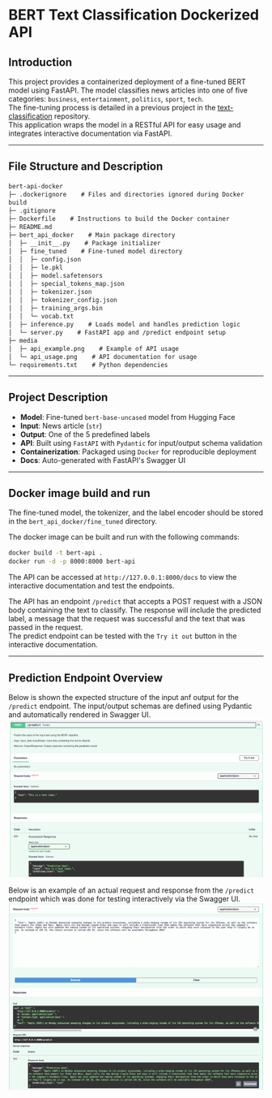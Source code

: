 # BERT Text Classification Dockerized API

## Introduction
This project provides a containerized deployment of a fine-tuned BERT model using FastAPI. The model classifies news articles into one of five categories: `business`, `entertainment`, `politics`, `sport`, `tech`.  
The fine-tuning process is detailed in a previous project in the [text-classification](https://github.com/gtsiamit/text-classification) repository.  
This application wraps the model in a RESTful API for easy usage and integrates interactive documentation via FastAPI.

---

## File Structure and Description

```text
bert-api-docker
├─ .dockerignore    # Files and directories ignored during Docker build
├─ .gitignore
├─ Dockerfile    # Instructions to build the Docker container
├─ README.md
├─ bert_api_docker    # Main package directory
│  ├─ __init__.py    # Package initializer
│  ├─ fine_tuned    # Fine-tuned model directory
│  │  ├─ config.json
│  │  ├─ le.pkl
│  │  ├─ model.safetensors
│  │  ├─ special_tokens_map.json
│  │  ├─ tokenizer.json
│  │  ├─ tokenizer_config.json
│  │  ├─ training_args.bin
│  │  └─ vocab.txt
│  ├─ inference.py    # Loads model and handles prediction logic
│  └─ server.py    # FastAPI app and /predict endpoint setup
├─ media
│  ├─ api_example.png    # Example of API usage
│  └─ api_usage.png    # API documentation for usage
└─ requirements.txt    # Python dependencies
```

---

## Project Description

- **Model**: Fine-tuned `bert-base-uncased` model from Hugging Face
- **Input**: News article (`str`)
- **Output**: One of the 5 predefined labels
- **API**: Built using `FastAPI` with `Pydantic` for input/output schema validation
- **Containerization**: Packaged using `Docker` for reproducible deployment
- **Docs**: Auto-generated with FastAPI's Swagger UI

---

## Docker image build and run

The fine-tuned model, the tokenizer, and the label encoder should be stored in the `bert_api_docker/fine_tuned` directory.

The docker image can be built and run with the following commands:
```bash
docker build -t bert-api .
docker run -d -p 8000:8000 bert-api
```

The API can be accessed at `http://127.0.0.1:8000/docs` to view the interactive documentation and test the endpoints.

The API has an endpoint `/predict` that accepts a POST request with a JSON body containing the text to classify. The response will include the predicted label, a message that the request was successful and the text that was passed in the request.  
The predict endpoint can be tested with the `Try it out` button in the interactive documentation.

---

## Prediction Endpoint Overview

Below is shown the expected structure of the input anf output for the `/predict` endpoint. The input/output schemas are defined using Pydantic and automatically rendered in Swagger UI.
![Examples predict endpoint](media/api_usage.png)

Below is an example of an actual request and response from the `/predict` endpoint which was done for testing interactively via the Swagger UI.
![Testing predict endpoint](media/api_example.png)
